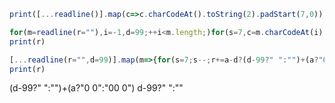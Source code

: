 ```Javascript
print([...readline()].map(c=>c.charCodeAt().toString(2).padStart(7,0)).join``.match(/1+|0+/g).map(c=>["00 ","0 "][c[0]]+'0'.repeat(c.length)).join` `)
```

```Javascript
for(m=readline(r=""),i=-1,d=99;++i<m.length;)for(s=7,c=m.charCodeAt(i);s--;r+=a==d?"0":(d-99?" ":"")+(a?"0 0":"00 0"),d=a)a=(c>>s)&1
print(r)
```

```Javascript
[...readline(r="",d=99)].map(m=>{for(s=7;s--;r+=a-d?(d-99?" ":"")+(a?"0 0":"00 0"):"0",d=a)a=(m.charCodeAt()>>s)&1})
print(r)
```



(d-99?" ":"")+(a?"0 0":"00 0")
d-99?" ":""
